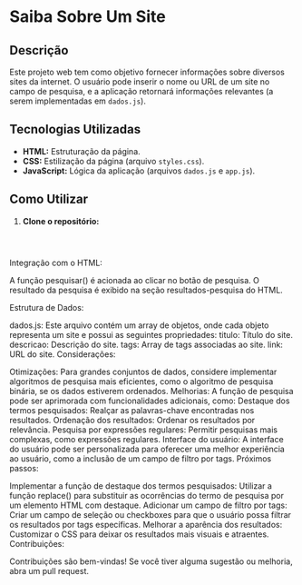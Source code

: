 # Saiba Sobre Um Site

## Descrição
Este projeto web tem como objetivo fornecer informações sobre diversos sites da internet. O usuário pode inserir o nome ou URL de um site no campo de pesquisa, e a aplicação retornará informações relevantes (a serem implementadas em `dados.js`).

## Tecnologias Utilizadas
* **HTML:** Estruturação da página.
* **CSS:** Estilização da página (arquivo `styles.css`).
* **JavaScript:** Lógica da aplicação (arquivos `dados.js` e `app.js`).

## Como Utilizar
1. **Clone o repositório:**
   ```bash




Integração com o HTML:

A função pesquisar() é acionada ao clicar no botão de pesquisa. O resultado da pesquisa é exibido na seção resultados-pesquisa do HTML.

Estrutura de Dados:

dados.js: Este arquivo contém um array de objetos, onde cada objeto representa um site e possui as seguintes propriedades:
titulo: Título do site.
descricao: Descrição do site.
tags: Array de tags associadas ao site.
link: URL do site.
Considerações:

Otimizações: Para grandes conjuntos de dados, considere implementar algoritmos de pesquisa mais eficientes, como o algoritmo de pesquisa binária, se os dados estiverem ordenados.
Melhorias: A função de pesquisa pode ser aprimorada com funcionalidades adicionais, como:
Destaque dos termos pesquisados: Realçar as palavras-chave encontradas nos resultados.
Ordenação dos resultados: Ordenar os resultados por relevância.
Pesquisa por expressões regulares: Permitir pesquisas mais complexas, como expressões regulares.
Interface do usuário: A interface do usuário pode ser personalizada para oferecer uma melhor experiência ao usuário, como a inclusão de um campo de filtro por tags.
Próximos passos:

Implementar a função de destaque dos termos pesquisados: Utilizar a função replace() para substituir as ocorrências do termo de pesquisa por um elemento HTML com destaque.
Adicionar um campo de filtro por tags: Criar um campo de seleção ou checkboxes para que o usuário possa filtrar os resultados por tags específicas.
Melhorar a aparência dos resultados: Customizar o CSS para deixar os resultados mais visuais e atraentes.
Contribuições:

Contribuições são bem-vindas! Se você tiver alguma sugestão ou melhoria, abra um pull request.
